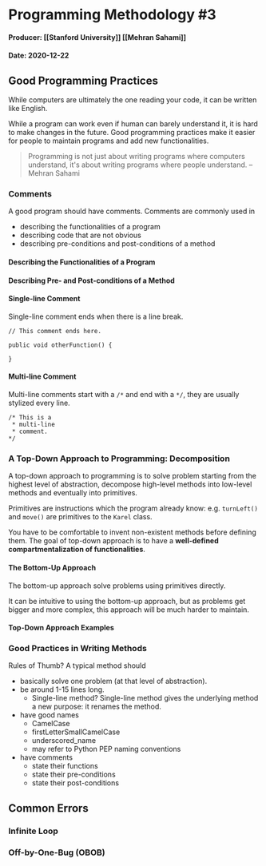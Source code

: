 # Programming Methodology #3
#### Producer: [[Stanford University]] [[Mehran Sahami]]
#### Date: 2020-12-22
## Good Programming Practices
While computers are ultimately the one reading your code, it can be written like English.

While a program can work even if human can barely understand it, it is hard to make changes in the future. Good programming practices make it easier for people to maintain programs and add new functionalities.

> Programming is not just about writing programs where computers understand, it's about writing programs where people understand. – Mehran Sahami

### Comments
A good program should have comments. Comments are commonly used in
- describing the functionalities of a program
- describing code that are not obvious
- describing pre-conditions and post-conditions of a method

#### Describing the Functionalities of a Program


#### Describing Pre- and Post-conditions of a Method


#### Single-line Comment
Single-line comment ends when there is a line break.
```
// This comment ends here.

public void otherFunction() {
   
}
```

#### Multi-line Comment
Multi-line comments start with a `/*` and end with a `*/`, they are usually stylized every line.
```
/* This is a
 * multi-line
 * comment.
*/
```

### A Top-Down Approach to Programming: Decomposition
A top-down approach to programming is to solve problem starting from the highest level of abstraction, decompose high-level methods into low-level methods and eventually into primitives.

Primitives are instructions which the program already know: e.g. `turnLeft()` and `move()` are primitives to the `Karel` class.

You have to be comfortable to invent non-existent methods before defining them. The goal of top-down approach is to have a **well-defined compartmentalization of functionalities**.

#### The Bottom-Up Approach
The bottom-up approach solve problems using primitives directly.

It can be intuitive to using the bottom-up approach, but as problems get bigger and more complex, this approach will be much harder to maintain.

#### Top-Down Approach Examples


### Good Practices in Writing Methods
Rules of Thumb? A typical method should
- basically solve one problem (at that level of abstraction).
- be around 1-15 lines long.
	- Single-line method? Single-line method gives the underlying method a new purpose: it renames the method.
- have good names
	- CamelCase
	- firstLetterSmallCamelCase
	- underscored_name
	- may refer to Python PEP naming conventions
- have comments
	- state their functions
	- state their pre-conditions
	- state their post-conditions

## Common Errors
### Infinite Loop


### Off-by-One-Bug (OBOB)